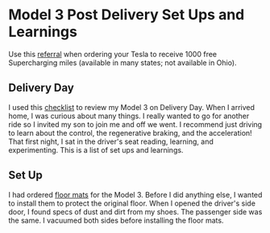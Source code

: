 # Model 3 Post Delivery Set Ups and Learnings
Use this [referral](https://ts.la/josephe14597) when ordering your Tesla to receive 1000 free Supercharging miles (available in many states; not available in Ohio).

## Delivery Day
I used this [checklist](https://github.com/mykeln/teslaprep) to review my Model 3 on Delivery Day.  When I arrived home, I was curious about many things.  I really wanted to go for another ride so I invited my son to join me and off we went.  I recommend just driving to learn about the control, the regenerative braking, and the acceleration!
That first night, I sat in the driver's seat reading, learning, and experimenting.  This is a list of set ups and learnings.

## Set Up
I had ordered [floor mats](https://www.taptes.com/products/taptes-3d-all-weather-floor-mats-for-tesla-model-3) for the Model 3.  Before I did anything else, I wanted to install them to protect the original floor.  When I opened the driver's side door, I found specs of dust and dirt from my shoes.  The passenger side was the same.  I vacuumed both sides before installing the floor mats.
